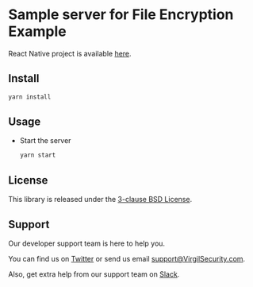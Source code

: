 # Sample server for File Encryption Example
React Native project is available [here](../FileEncryptionExample).

## Install
```sh
yarn install
```

## Usage
- Start the server
  ```sh
  yarn start
  ```

## License
This library is released under the [3-clause BSD License](LICENSE).

## Support
Our developer support team is here to help you.

You can find us on [Twitter](https://twitter.com/VirgilSecurity) or send us email support@VirgilSecurity.com.

Also, get extra help from our support team on [Slack](https://virgilsecurity.com/join-community).
